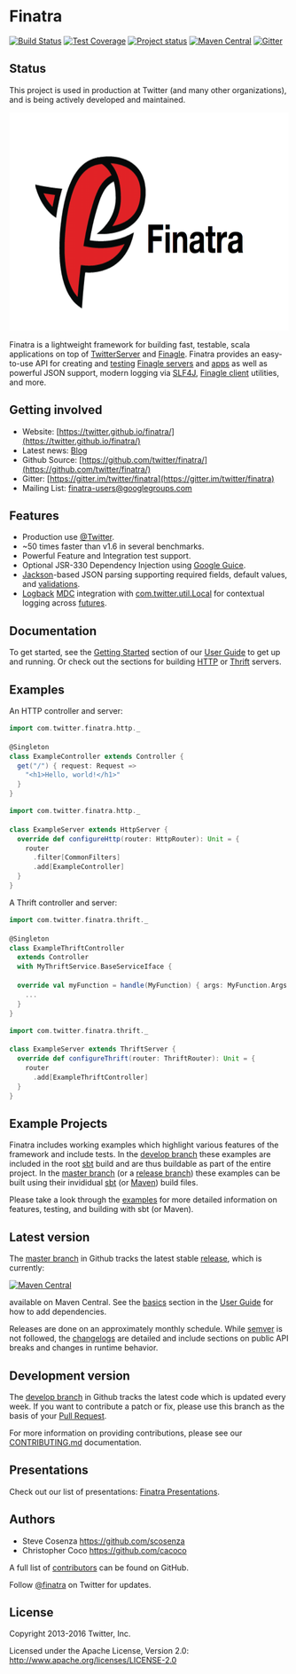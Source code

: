 # Finatra

[![Build Status](https://secure.travis-ci.org/twitter/finatra.png?branch=master)](http://travis-ci.org/twitter/finatra?branch=master)
[![Test Coverage](http://codecov.io/github/twitter/finatra/coverage.svg?branch=master)](http://codecov.io/github/twitter/finatra?branch=master)
[![Project status](https://img.shields.io/badge/status-active-brightgreen.svg)](#status)
[![Maven Central](https://maven-badges.herokuapp.com/maven-central/com.twitter/finatra-http_2.11/badge.svg)][maven-central]
[![Gitter](https://badges.gitter.im/Join%20Chat.svg)](https://gitter.im/twitter/finatra)

## Status

This project is used in production at Twitter (and many other organizations),
and is being actively developed and maintained.

<img src="./finatra_logo_text.png" title="Finatra Logo" alt="Finatra Logo" height=394 width=679/>

Finatra is a lightweight framework for building fast, testable, scala applications on top of [TwitterServer][twitter-server] and [Finagle][finagle]. Finatra provides an easy-to-use API for creating and [testing](http://twitter.github.io/finatra/user-guide/testing/) [Finagle servers](http://twitter.github.io/finagle/guide/Servers.html) and [apps](http://twitter.github.io/util/docs/#com.twitter.app.App) as well as powerful JSON support, modern logging via [SLF4J][slf4j], [Finagle client](http://twitter.github.io/finagle/guide/Clients.html) utilities, and more.


## Getting involved

* Website: [https://twitter.github.io/finatra/](https://twitter.github.io/finatra/)
* Latest news: [Blog](http://twitter.github.io/finatra/blog/archives/)
* Github Source: [https://github.com/twitter/finatra/](https://github.com/twitter/finatra/)
* Gitter: [https://gitter.im/twitter/finatra](https://gitter.im/twitter/finatra)
* Mailing List: [finatra-users@googlegroups.com](https://groups.google.com/forum/#!forum/finatra-users)


## Features

* Production use [@Twitter](https://twitter.com/).
* ~50 times faster than v1.6 in several benchmarks.
* Powerful Feature and Integration test support.
* Optional JSR-330 Dependency Injection using [Google Guice][guice].
* [Jackson][jackson]-based JSON parsing supporting required fields, default values, and [validations](http://twitter.github.io/finatra/user-guide/json/#validation-framework).
* [Logback][logback] [MDC][mdc] integration with [com.twitter.util.Local][local] for contextual logging across [futures](http://twitter.github.io/util/guide/util-cookbook/futures.html).

## Documentation

To get started, see the [Getting Started](http://twitter.github.io/finatra/user-guide/getting-started) section of our [User Guide](http://twitter.github.io/finatra/user-guide/) to get up and running. Or check out the sections for building [HTTP](http://twitter.github.io/finatra/user-guide/build-new-http-server/) or [Thrift](http://twitter.github.io/finatra/user-guide/build-new-thrift-server/) servers.

## Examples

An HTTP controller and server:

```scala
import com.twitter.finatra.http._

@Singleton
class ExampleController extends Controller {
  get("/") { request: Request =>
    "<h1>Hello, world!</h1>"
  }
}
```

```scala
import com.twitter.finatra.http._

class ExampleServer extends HttpServer {
  override def configureHttp(router: HttpRouter): Unit = {
    router
      .filter[CommonFilters]
      .add[ExampleController]
  }
}
```

A Thrift controller and server:

```scala
import com.twitter.finatra.thrift._

@Singleton
class ExampleThriftController 
  extends Controller
  with MyThriftService.BaseServiceIface {
  
  override val myFunction = handle(MyFunction) { args: MyFunction.Args =>
    ...
  }
}
```

```scala
import com.twitter.finatra.thrift._

class ExampleServer extends ThriftServer {
  override def configureThrift(router: ThriftRouter): Unit = {
    router
      .add[ExampleThriftController]
  }
}
```

## Example Projects

Finatra includes working examples which highlight various features of the framework and include tests. In the [develop branch](https://github.com/twitter/finatra/tree/develop/examples) these examples are included in the root [sbt](http://www.scala-sbt.org/) build and are thus buildable as part of the entire project. In the [master branch](https://github.com/twitter/finatra/tree/master/examples) (or a [release branch](https://github.com/twitter/finatra/tree/finatra-2.5.0/examples)) these examples can be built using their invididual [sbt](http://www.scala-sbt.org/) (or [Maven](http://maven.apache.org/)) build files.

Please take a look through the [examples](/examples) for more detailed information on features, testing, and building with sbt (or Maven).

## Latest version

The [master branch](https://github.com/twitter/finatra/tree/master) in Github tracks the latest stable [release](https://github.com/twitter/finatra/releases), which is currently:

[![Maven Central](https://maven-badges.herokuapp.com/maven-central/com.twitter/finatra-http_2.11/badge.svg)][maven-central]

available on Maven Central. See the [basics](http://twitter.github.io/finatra/user-guide/getting-started/#dependencies) section in the [User Guide][user-guide] for how to add dependencies.

Releases are done on an approximately monthly schedule. While
[semver](http://semver.org/) is not followed, the
[changelogs](CHANGELOG.md) are detailed and include sections on public API
breaks and changes in runtime behavior.

## Development version

The [develop branch](https://github.com/twitter/finatra/tree/develop) in Github tracks the latest code which is updated every week. If you want to contribute a patch or fix, please use this branch as the basis of your [Pull Request](https://help.github.com/articles/creating-a-pull-request/). 

For more information on providing contributions, please see our [CONTRIBUTING.md](/CONTRIBUTING.md) documentation.

## Presentations

Check out our list of presentations: [Finatra Presentations](http://twitter.github.io/finatra/presentations/).

## Authors

* Steve Cosenza <https://github.com/scosenza>
* Christopher Coco <https://github.com/cacoco>

A full list of [contributors](https://github.com/twitter/finatra/graphs/contributors?type=a) can be found on GitHub.

Follow [@finatra](http://twitter.com/finatra) on Twitter for updates.

## License

Copyright 2013-2016 Twitter, Inc.

Licensed under the Apache License, Version 2.0: http://www.apache.org/licenses/LICENSE-2.0

[twitter-server]: https://github.com/twitter/twitter-server
[finagle]: https://github.com/twitter/finagle
[util-app]: https://github.com/twitter/util/tree/master/util-app
[guice]: https://github.com/google/guice
[jackson]: https://github.com/FasterXML/jackson
[logback]: http://logback.qos.ch/
[slf4j]: http://www.slf4j.org/manual.html
[local]: https://github.com/twitter/util/blob/master/util-core/src/main/scala/com/twitter/util/Local.scala
[mdc]: http://logback.qos.ch/manual/mdc.html
[maven-central]: http://search.maven.org/#search%7Cga%7C1%7Cg%3A%22com.twitter%22%20AND%20%28a%3A%22finatra-http_2.11%22%20OR%20a%3A%22finatra-thrift_2.11%22%29
[user-guide]: http://twitter.github.io/finatra/user-guide/
